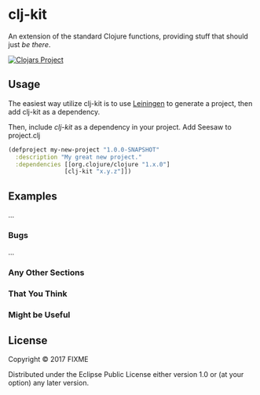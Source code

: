 # clj-kit
An extension of the standard Clojure functions, providing stuff that should just _be there_.

[![Clojars Project](https://img.shields.io/clojars/v/org.clojars.salvatore-tosti/clj-kit.svg)](https://clojars.org/org.clojars.salvatore-tosti/clj-kit)  

## Usage

The easiest way utilize clj-kit is to use [Leiningen](https://leiningen.org/) to generate a project, then add clj-kit as a dependency.  

Then, include _clj-kit_ as a dependency in your project. Add Seesaw to project.clj  

```clojure
(defproject my-new-project "1.0.0-SNAPSHOT"
  :description "My great new project."
  :dependencies [[org.clojure/clojure "1.x.0"]
                [clj-kit "x.y.z"]])
```

## Examples

...

### Bugs

...

### Any Other Sections
### That You Think
### Might be Useful

## License

Copyright © 2017 FIXME

Distributed under the Eclipse Public License either version 1.0 or (at
your option) any later version.
